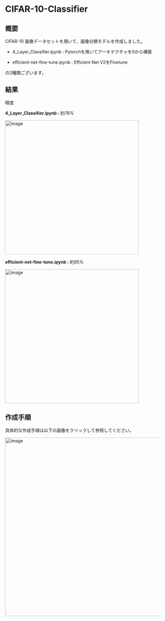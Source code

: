 # CIFAR-10-Classifier


## 概要

CIFAR-10 画像データセットを用いて、画像分類モデルを作成しました。

- 4_Layer_Classifier.ipynb : Pytorchを用いてアーキテクチャを0から構築

- efficient-net-fine-tune.ipynb : Efficient Net V2をFinetune

の2種類ございます。

## 結果

精度

**4_Layer_Classifier.ipynb :** 約76%

<img width="435" alt="image" src="https://github.com/Asato4931/CIFAR-10-Classifier/assets/108675293/123662ce-89eb-43fd-8445-74545e9ddeb8">

**efficient-net-fine-tune.ipynb :** 約95%

<img width="435" alt="image" src="https://github.com/Asato4931/CIFAR-10-Classifier/assets/108675293/dec1d181-db57-4ae0-8df0-4697abd183b8">



## 作成手順

具体的な作成手順は以下の画像をクリックして参照してください。

<a href = https://qiita.com/asato4931/private/fd3b13ca22ca9cf3b4ea>
  <img width="579" alt="image" src="https://github.com/Asato4931/CIFAR-10-Classifier/assets/108675293/45147fe9-3b5b-4b94-801a-5f071630bea3">
</a>


